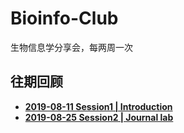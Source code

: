 # Bioinfo-Club
生物信息学分享会，每两周一次

## 往期回顾
+ **[2019-08-11 Session1 | Introduction](https://github.com/bioinfogeeks/Bioinfo-Club/blob/master/Session1_0811_Introduction)**  
+ **[2019-08-25 Session2 | Journal lab](https://github.com/bioinfogeeks/Bioinfo-Club/tree/master/Session2_0825)** 